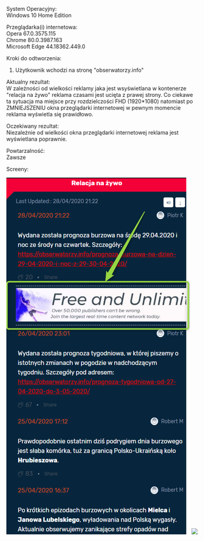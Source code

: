System Operacyjny:  
Windows 10 Home Edition  

Przeglądarka(i) internetowa:  
Opera 67.0.3575.115  
Chrome 80.0.3987.163  
Microsoft Edge 44.18362.449.0  

Kroki do odtworzenia:  
1. Użytkownik wchodzi na stronę "obserwatorzy.info"  

Aktualny rezultat:  
W zależności od wielkości reklamy jaka jest wsyświetlana w kontenerze "relacja na żywo" reklama czasami jest ucięta z prawej strony. Co ciekawe ta sytuacja ma miejsce przy rozdzielczości FHD (1920*1080) natomiast po ZMNIEJSZENIU okna przeglądarki internetowej w pewnym momencie reklama wyświetla się prawidłowo.  

Oczekiwany rezultat:  
Niezależnie od wielkości okna przeglądarki internetowej reklama jest wyświetlana poprawnie.  

Powtarzalność:  
Zawsze  

Screeny:  

<img src="img/Ucieta_reklam1.png">
<img src="img/Ucieta_reklam2.png">
